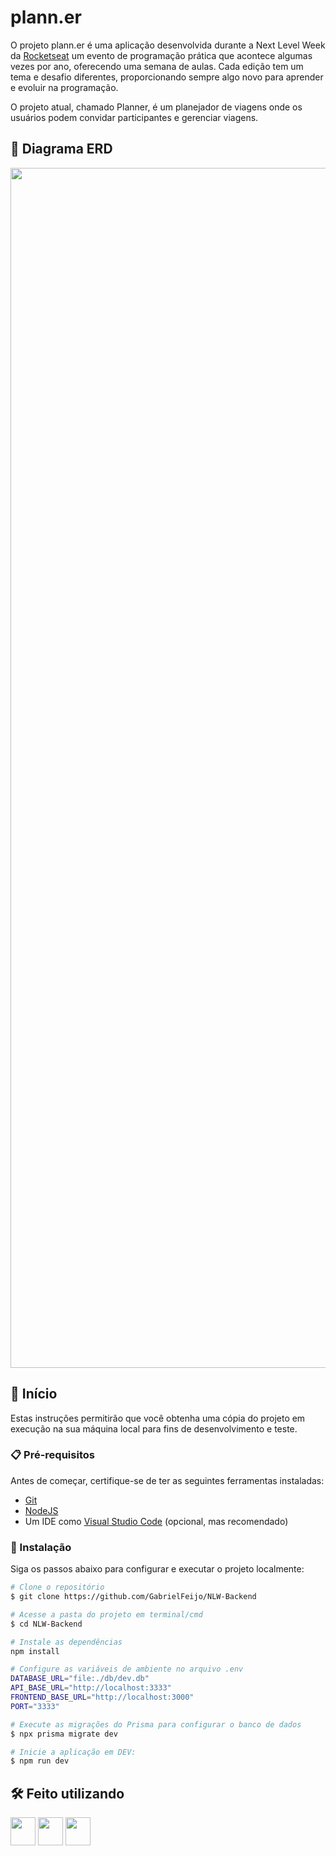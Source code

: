 # plann.er

O projeto plann.er é uma aplicação desenvolvida durante a Next Level Week da [Rocketseat](https://app.rocketseat.com.br/) um evento de programação prática que acontece algumas vezes por ano, oferecendo uma semana de aulas. Cada edição tem um tema e desafio diferentes, proporcionando sempre algo novo para aprender e evoluir na programação.

O projeto atual, chamado Planner, é um planejador de viagens onde os usuários podem convidar participantes e gerenciar viagens.

## 💾 Diagrama ERD

<img src="https://i.imgur.com/zhXvSph.png" width="1920"/>

## 🚀 Início

Estas instruções permitirão que você obtenha uma cópia do projeto em execução na sua máquina local para fins de desenvolvimento e teste.

### 📋 Pré-requisitos

Antes de começar, certifique-se de ter as seguintes ferramentas instaladas:

- [Git](https://git-scm.com)
- [NodeJS](https://nodejs.org/en)
- Um IDE como [Visual Studio Code](https://code.visualstudio.com/Download) (opcional, mas recomendado)

### 🔧 Instalação

Siga os passos abaixo para configurar e executar o projeto localmente:

```bash
# Clone o repositório
$ git clone https://github.com/GabrielFeijo/NLW-Backend
```

```bash
# Acesse a pasta do projeto em terminal/cmd
$ cd NLW-Backend

# Instale as dependências
npm install

# Configure as variáveis de ambiente no arquivo .env
DATABASE_URL="file:./db/dev.db"
API_BASE_URL="http://localhost:3333"
FRONTEND_BASE_URL="http://localhost:3000"
PORT="3333"

# Execute as migrações do Prisma para configurar o banco de dados
$ npx prisma migrate dev

# Inicie a aplicação em DEV:
$ npm run dev
```

## 🛠️ Feito utilizando

<img src="https://cdn.jsdelivr.net/gh/devicons/devicon/icons/typescript/typescript-original.svg" width="40" height="45" /> <img src="https://cdn.jsdelivr.net/gh/devicons/devicon@latest/icons/prisma/prisma-original.svg" width="40" height="45" /> <img src="https://cdn.jsdelivr.net/gh/devicons/devicon@latest/icons/fastify/fastify-original.svg" width="40" height="45" />
